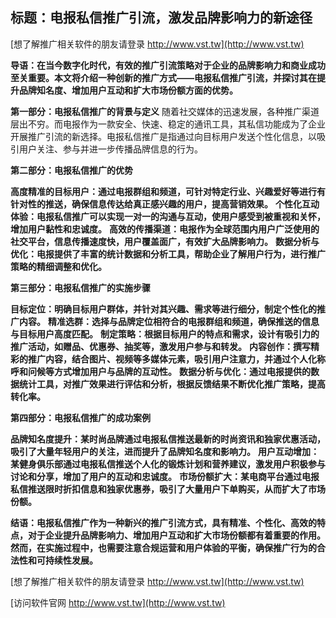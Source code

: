 ## **标题：电报私信推广引流，激发品牌影响力的新途径**

[想了解推广相关软件的朋友请登录 http://www.vst.tw](http://www.vst.tw)

**导语：在当今数字化时代，有效的推广引流策略对于企业的品牌影响力和商业成功至关重要。本文将介绍一种创新的推广方式——电报私信推广引流，并探讨其在提升品牌知名度、增加用户互动和扩大市场份额方面的优势。**

**第一部分：电报私信推广的背景与定义**
随着社交媒体的迅速发展，各种推广渠道层出不穷。而电报作为一款安全、快速、稳定的通讯工具，其私信功能成为了企业开展推广引流的新选择。电报私信推广是指通过向目标用户发送个性化信息，以吸引用户关注、参与并进一步传播品牌信息的行为。

**第二部分：电报私信推广的优势**

**高度精准的目标用户：通过电报群组和频道，可针对特定行业、兴趣爱好等进行有针对性的推送，确保信息传达给真正感兴趣的用户，提高营销效果。**
**个性化互动体验：电报私信推广可以实现一对一的沟通与互动，使用户感受到被重视和关怀，增加用户黏性和忠诚度。**
**高效的传播渠道：电报作为全球范围内用户广泛使用的社交平台，信息传播速度快，用户覆盖面广，有效扩大品牌影响力。**
**数据分析与优化：电报提供了丰富的统计数据和分析工具，帮助企业了解用户行为，进行推广策略的精细调整和优化。**

**第三部分：电报私信推广的实施步骤**

**目标定位：明确目标用户群体，并针对其兴趣、需求等进行细分，制定个性化的推广内容。**
**精准选群：选择与品牌定位相符合的电报群组和频道，确保推送的信息与目标用户高度匹配。**
**制定策略：根据目标用户的特点和需求，设计有吸引力的推广活动，如赠品、优惠券、抽奖等，激发用户参与和转发。**
**内容创作：撰写精彩的推广内容，结合图片、视频等多媒体元素，吸引用户注意力，并通过个人化称呼和问候等方式增加用户与品牌的互动性。**
**数据分析与优化：通过电报提供的数据统计工具，对推广效果进行评估和分析，根据反馈结果不断优化推广策略，提高转化率。**

**第四部分：电报私信推广的成功案例**

**品牌知名度提升：某时尚品牌通过电报私信推送最新的时尚资讯和独家优惠活动，吸引了大量年轻用户的关注，进而提升了品牌知名度和影响力。**
**用户互动增加：某健身俱乐部通过电报私信推送个人化的锻炼计划和营养建议，激发用户积极参与讨论和分享，增加了用户的互动和忠诚度。**
**市场份额扩大：某电商平台通过电报私信推送限时折扣信息和独家优惠券，吸引了大量用户下单购买，从而扩大了市场份额。**

**结语：电报私信推广作为一种新兴的推广引流方式，具有精准、个性化、高效的特点，对于企业提升品牌影响力、增加用户互动和扩大市场份额都有着重要的作用。然而，在实施过程中，也需要注意合规运营和用户体验的平衡，确保推广行为的合法性和可持续性发展。**

[想了解推广相关软件的朋友请登录 http://www.vst.tw](http://www.vst.tw)


[访问软件官网 http://www.vst.tw](http://www.vst.tw)
